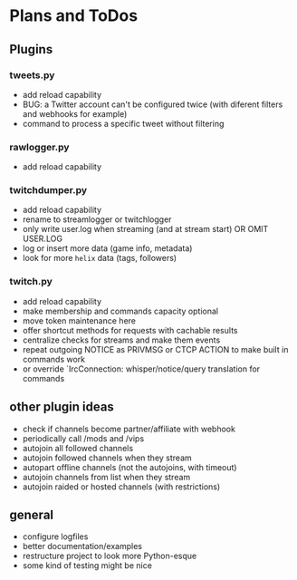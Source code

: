 # Plans and ToDos

## Plugins

### tweets.py
- add reload capability
- BUG: a Twitter account can't be configured twice (with diferent filters and webhooks for example)
- command to process a specific tweet without filtering

### rawlogger.py
- add reload capability

### twitchdumper.py
- add reload capability
- rename to streamlogger or twitchlogger
- only write user.log when streaming (and at stream start) OR OMIT USER.LOG
- log or insert more data (game info, metadata)
- look for more `helix` data (tags, followers)

### twitch.py
- add reload capability
- make membership and commands capacity optional
- move token maintenance here
- offer shortcut methods for requests with cachable results
- centralize checks for streams and make them events
- repeat outgoing NOTICE as PRIVMSG or CTCP ACTION to make built in commands work
- or override `IrcConnection: whisper/notice/query translation for commands

## other plugin ideas
- check if channels become partner/affiliate with webhook
- periodically call /mods and /vips
- autojoin all followed channels
- autojoin followed channels when they stream
- autopart offline channels (not the autojoins, with timeout)
- autojoin channels from list when they stream
- autojoin raided or hosted channels (with restrictions)

## general
- configure logfiles
- better documentation/examples
- restructure project to look more Python-esque
- some kind of testing might be nice
